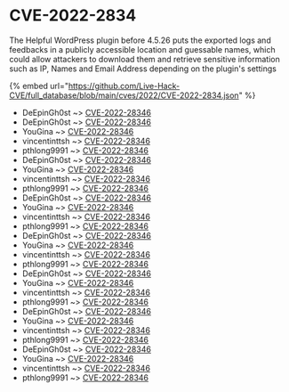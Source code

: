 # CVE-2022-2834

The Helpful WordPress plugin before 4.5.26 puts the exported logs and feedbacks in a publicly accessible location and guessable names, which could allow attackers to download them and retrieve sensitive information such as IP, Names and Email Address depending on the plugin's settings

{% embed url="https://github.com/Live-Hack-CVE/full_database/blob/main/cves/2022/CVE-2022-2834.json" %}


* DeEpinGh0st ~> [CVE-2022-28346](https://www.alice-snow.ru/2022/database/cve-2022-2834/cve-2022-28346-deepingh0st)
* DeEpinGh0st ~> [CVE-2022-28346](https://www.alice-snow.ru/2022/database/cve-2022-2834/cve-2022-28346-deepingh0st)
* YouGina ~> [CVE-2022-28346](https://www.alice-snow.ru/2022/database/cve-2022-2834/cve-2022-28346-yougina)
* vincentinttsh ~> [CVE-2022-28346](https://www.alice-snow.ru/2022/database/cve-2022-2834/cve-2022-28346-vincentinttsh)
* pthlong9991 ~> [CVE-2022-28346](https://www.alice-snow.ru/2022/database/cve-2022-2834/cve-2022-28346-pthlong9991)
* DeEpinGh0st ~> [CVE-2022-28346](https://www.alice-snow.ru/2022/database/cve-2022-2834/cve-2022-28346-deepingh0st)
* YouGina ~> [CVE-2022-28346](https://www.alice-snow.ru/2022/database/cve-2022-2834/cve-2022-28346-yougina)
* vincentinttsh ~> [CVE-2022-28346](https://www.alice-snow.ru/2022/database/cve-2022-2834/cve-2022-28346-vincentinttsh)
* pthlong9991 ~> [CVE-2022-28346](https://www.alice-snow.ru/2022/database/cve-2022-2834/cve-2022-28346-pthlong9991)
* DeEpinGh0st ~> [CVE-2022-28346](https://www.alice-snow.ru/2022/database/cve-2022-2834/cve-2022-28346-deepingh0st)
* YouGina ~> [CVE-2022-28346](https://www.alice-snow.ru/2022/database/cve-2022-2834/cve-2022-28346-yougina)
* vincentinttsh ~> [CVE-2022-28346](https://www.alice-snow.ru/2022/database/cve-2022-2834/cve-2022-28346-vincentinttsh)
* pthlong9991 ~> [CVE-2022-28346](https://www.alice-snow.ru/2022/database/cve-2022-2834/cve-2022-28346-pthlong9991)
* DeEpinGh0st ~> [CVE-2022-28346](https://www.alice-snow.ru/2022/database/cve-2022-2834/cve-2022-28346-deepingh0st)
* YouGina ~> [CVE-2022-28346](https://www.alice-snow.ru/2022/database/cve-2022-2834/cve-2022-28346-yougina)
* vincentinttsh ~> [CVE-2022-28346](https://www.alice-snow.ru/2022/database/cve-2022-2834/cve-2022-28346-vincentinttsh)
* pthlong9991 ~> [CVE-2022-28346](https://www.alice-snow.ru/2022/database/cve-2022-2834/cve-2022-28346-pthlong9991)
* DeEpinGh0st ~> [CVE-2022-28346](https://www.alice-snow.ru/2022/database/cve-2022-2834/cve-2022-28346-deepingh0st)
* YouGina ~> [CVE-2022-28346](https://www.alice-snow.ru/2022/database/cve-2022-2834/cve-2022-28346-yougina)
* vincentinttsh ~> [CVE-2022-28346](https://www.alice-snow.ru/2022/database/cve-2022-2834/cve-2022-28346-vincentinttsh)
* pthlong9991 ~> [CVE-2022-28346](https://www.alice-snow.ru/2022/database/cve-2022-2834/cve-2022-28346-pthlong9991)
* DeEpinGh0st ~> [CVE-2022-28346](https://www.alice-snow.ru/2022/database/cve-2022-2834/cve-2022-28346-deepingh0st)
* YouGina ~> [CVE-2022-28346](https://www.alice-snow.ru/2022/database/cve-2022-2834/cve-2022-28346-yougina)
* vincentinttsh ~> [CVE-2022-28346](https://www.alice-snow.ru/2022/database/cve-2022-2834/cve-2022-28346-vincentinttsh)
* pthlong9991 ~> [CVE-2022-28346](https://www.alice-snow.ru/2022/database/cve-2022-2834/cve-2022-28346-pthlong9991)
* DeEpinGh0st ~> [CVE-2022-28346](https://www.alice-snow.ru/2022/database/cve-2022-2834/cve-2022-28346-deepingh0st)
* YouGina ~> [CVE-2022-28346](https://www.alice-snow.ru/2022/database/cve-2022-2834/cve-2022-28346-yougina)
* vincentinttsh ~> [CVE-2022-28346](https://www.alice-snow.ru/2022/database/cve-2022-2834/cve-2022-28346-vincentinttsh)
* pthlong9991 ~> [CVE-2022-28346](https://www.alice-snow.ru/2022/database/cve-2022-2834/cve-2022-28346-pthlong9991)
